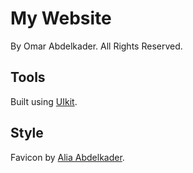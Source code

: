 # My Website

By Omar Abdelkader. All Rights Reserved.

## Tools

Built using [UIkit](https://getuikit.com/).

## Style

Favicon by [Alia Abdelkader](mailto:alia@writes.email).
